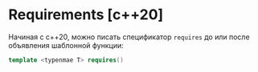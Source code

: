 # Requirements [c++20]
Начиная с c++20, можно писать спецификатор `requires` до или после объявления шаблонной функции:
```c++
template <typenmae T> requires()
```